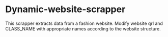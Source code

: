 # Dynamic-website-scrapper
This scrapper extracts data from a fashion website.
Modify website qrl and CLASS_NAME with appropriate names according to the website structure.
